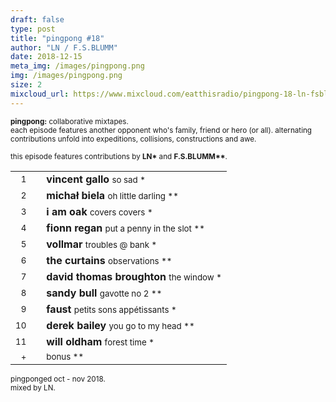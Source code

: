 ```yaml
---
draft: false
type: post
title: "pingpong #18"
author: "LN / F.S.BLUMM"
date: 2018-12-15
meta_img: /images/pingpong.png
img: /images/pingpong.png
size: 2
mixcloud_url: https://www.mixcloud.com/eatthisradio/pingpong-18-ln-fsblumm/ 
---
```



<small><b>pingpong:</b> collaborative mixtapes.<br>
	each episode features another opponent who's family, friend or hero (or all). alternating contributions unfold into expeditions, collisions, constructions and awe.</small>

<small>this episode features contributions by <b>LN\*</b> and <b>F.S.BLUMM\*\*</b>.</small>



|                  |   |         		|
|----------------: |---| -------------	|
| <small>1</small> |   | **vincent gallo** 				<small>		so sad 					*</small>   |
| <small>2</small> |   | **michał biela**				<small>		oh little darling		**</small>	|
| <small>3</small> |   | **i am oak** 					<small>		covers covers 			*</small>   |
| <small>4</small> |   | **fionn regan**  				<small>		put a penny in the slot **</small>	|
| <small>5</small> |   | **vollmar**					<small>		troubles @ bank			*</small>   |
| <small>6</small> |   | **the curtains** 				<small>		observations			**</small>	|
| <small>7</small> |   | **david thomas broughton** 	<small>		the window 				*</small>   |
| <small>8</small> |   | **sandy bull** 				<small>		gavotte no 2 			**</small>|
| <small>9</small> |   | **faust**		 				<small>		petits sons appétissants *</small>|
| <small>10</small>|   | **derek bailey** 				<small>		you go to my head 		**</small>|
| <small>11</small>|   | **will oldham** 				<small>		forest time				*</small>|
| <small>+</small> |   | <small>bonus 		**</small>|



<small>pingponged oct - nov 2018.<br>mixed by LN.</small>
